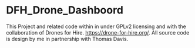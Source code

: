 # DFH_Drone_Dashboord
This Project and related code within in under GPLv2 licensing and with the collaboration of Drones for Hire. https://drone-for-hire.org/. All source code is design by me in partnership with Thomas Davis.  
